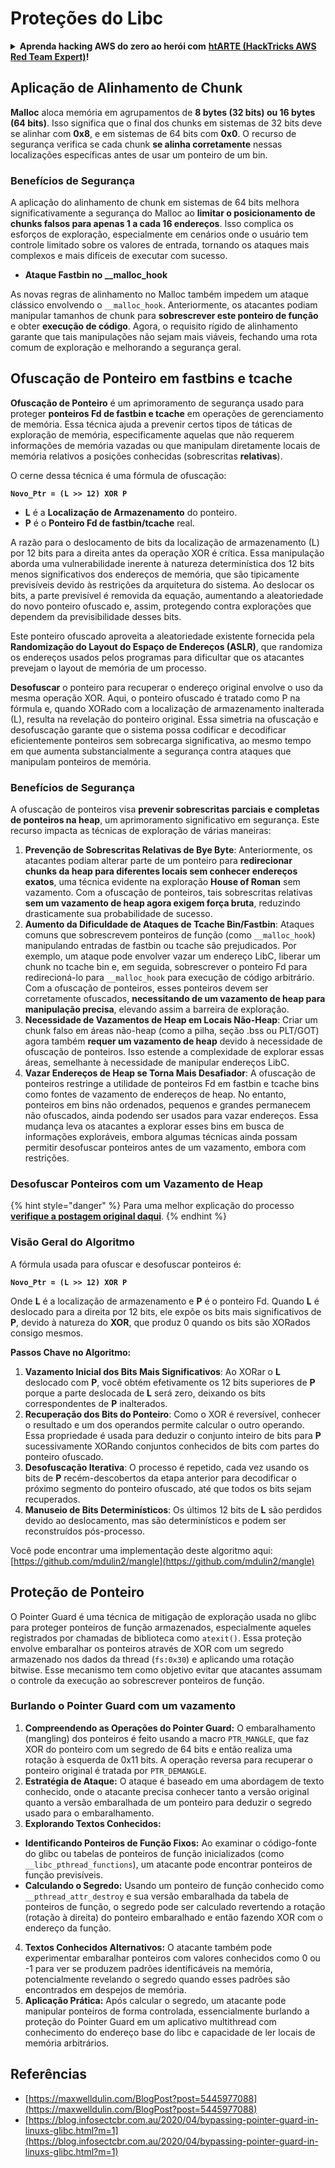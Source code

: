# Proteções do Libc

<details>

<summary><strong>Aprenda hacking AWS do zero ao herói com</strong> <a href="https://training.hacktricks.xyz/courses/arte"><strong>htARTE (HackTricks AWS Red Team Expert)</strong></a><strong>!</strong></summary>

Outras maneiras de apoiar o HackTricks:

* Se você deseja ver sua **empresa anunciada no HackTricks** ou **baixar o HackTricks em PDF** Confira os [**PLANOS DE ASSINATURA**](https://github.com/sponsors/carlospolop)!
* Adquira o [**swag oficial PEASS & HackTricks**](https://peass.creator-spring.com)
* Descubra [**A Família PEASS**](https://opensea.io/collection/the-peass-family), nossa coleção exclusiva de [**NFTs**](https://opensea.io/collection/the-peass-family)
* **Junte-se ao** 💬 [**grupo Discord**](https://discord.gg/hRep4RUj7f) ou ao [**grupo telegram**](https://t.me/peass) ou **siga-nos** no **Twitter** 🐦 [**@hacktricks\_live**](https://twitter.com/hacktricks\_live)**.**
* **Compartilhe seus truques de hacking enviando PRs para o** [**HackTricks**](https://github.com/carlospolop/hacktricks) e [**HackTricks Cloud**](https://github.com/carlospolop/hacktricks-cloud) repositórios do github.

</details>

## Aplicação de Alinhamento de Chunk

**Malloc** aloca memória em agrupamentos de **8 bytes (32 bits) ou 16 bytes (64 bits)**. Isso significa que o final dos chunks em sistemas de 32 bits deve se alinhar com **0x8**, e em sistemas de 64 bits com **0x0**. O recurso de segurança verifica se cada chunk **se alinha corretamente** nessas localizações específicas antes de usar um ponteiro de um bin.

### Benefícios de Segurança

A aplicação do alinhamento de chunk em sistemas de 64 bits melhora significativamente a segurança do Malloc ao **limitar o posicionamento de chunks falsos para apenas 1 a cada 16 endereços**. Isso complica os esforços de exploração, especialmente em cenários onde o usuário tem controle limitado sobre os valores de entrada, tornando os ataques mais complexos e mais difíceis de executar com sucesso.

* **Ataque Fastbin no \_\_malloc\_hook**

As novas regras de alinhamento no Malloc também impedem um ataque clássico envolvendo o `__malloc_hook`. Anteriormente, os atacantes podiam manipular tamanhos de chunk para **sobrescrever este ponteiro de função** e obter **execução de código**. Agora, o requisito rígido de alinhamento garante que tais manipulações não sejam mais viáveis, fechando uma rota comum de exploração e melhorando a segurança geral.

## Ofuscação de Ponteiro em fastbins e tcache

**Ofuscação de Ponteiro** é um aprimoramento de segurança usado para proteger **ponteiros Fd de fastbin e tcache** em operações de gerenciamento de memória. Essa técnica ajuda a prevenir certos tipos de táticas de exploração de memória, especificamente aquelas que não requerem informações de memória vazadas ou que manipulam diretamente locais de memória relativos a posições conhecidas (sobrescritas **relativas**).

O cerne dessa técnica é uma fórmula de ofuscação:

**`Novo_Ptr = (L >> 12) XOR P`**

* **L** é a **Localização de Armazenamento** do ponteiro.
* **P** é o **Ponteiro Fd de fastbin/tcache** real.

A razão para o deslocamento de bits da localização de armazenamento (L) por 12 bits para a direita antes da operação XOR é crítica. Essa manipulação aborda uma vulnerabilidade inerente à natureza determinística dos 12 bits menos significativos dos endereços de memória, que são tipicamente previsíveis devido às restrições da arquitetura do sistema. Ao deslocar os bits, a parte previsível é removida da equação, aumentando a aleatoriedade do novo ponteiro ofuscado e, assim, protegendo contra explorações que dependem da previsibilidade desses bits.

Este ponteiro ofuscado aproveita a aleatoriedade existente fornecida pela **Randomização do Layout do Espaço de Endereços (ASLR)**, que randomiza os endereços usados pelos programas para dificultar que os atacantes prevejam o layout de memória de um processo.

**Desofuscar** o ponteiro para recuperar o endereço original envolve o uso da mesma operação XOR. Aqui, o ponteiro ofuscado é tratado como P na fórmula e, quando XORado com a localização de armazenamento inalterada (L), resulta na revelação do ponteiro original. Essa simetria na ofuscação e desofuscação garante que o sistema possa codificar e decodificar eficientemente ponteiros sem sobrecarga significativa, ao mesmo tempo em que aumenta substancialmente a segurança contra ataques que manipulam ponteiros de memória.

### Benefícios de Segurança

A ofuscação de ponteiros visa **prevenir sobrescritas parciais e completas de ponteiros na heap**, um aprimoramento significativo em segurança. Este recurso impacta as técnicas de exploração de várias maneiras:

1. **Prevenção de Sobrescritas Relativas de Bye Byte**: Anteriormente, os atacantes podiam alterar parte de um ponteiro para **redirecionar chunks da heap para diferentes locais sem conhecer endereços exatos**, uma técnica evidente na exploração **House of Roman** sem vazamento. Com a ofuscação de ponteiros, tais sobrescritas relativas **sem um vazamento de heap agora exigem força bruta**, reduzindo drasticamente sua probabilidade de sucesso.
2. **Aumento da Dificuldade de Ataques de Tcache Bin/Fastbin**: Ataques comuns que sobrescrevem ponteiros de função (como `__malloc_hook`) manipulando entradas de fastbin ou tcache são prejudicados. Por exemplo, um ataque pode envolver vazar um endereço LibC, liberar um chunk no tcache bin e, em seguida, sobrescrever o ponteiro Fd para redirecioná-lo para `__malloc_hook` para execução de código arbitrário. Com a ofuscação de ponteiros, esses ponteiros devem ser corretamente ofuscados, **necessitando de um vazamento de heap para manipulação precisa**, elevando assim a barreira de exploração.
3. **Necessidade de Vazamentos de Heap em Locais Não-Heap**: Criar um chunk falso em áreas não-heap (como a pilha, seção .bss ou PLT/GOT) agora também **requer um vazamento de heap** devido à necessidade de ofuscação de ponteiros. Isso estende a complexidade de explorar essas áreas, semelhante à necessidade de manipular endereços LibC.
4. **Vazar Endereços de Heap se Torna Mais Desafiador**: A ofuscação de ponteiros restringe a utilidade de ponteiros Fd em fastbin e tcache bins como fontes de vazamento de endereços de heap. No entanto, ponteiros em bins não ordenados, pequenos e grandes permanecem não ofuscados, ainda podendo ser usados para vazar endereços. Essa mudança leva os atacantes a explorar esses bins em busca de informações exploráveis, embora algumas técnicas ainda possam permitir desofuscar ponteiros antes de um vazamento, embora com restrições.

### **Desofuscar Ponteiros com um Vazamento de Heap**

{% hint style="danger" %}
Para uma melhor explicação do processo [**verifique a postagem original daqui**](https://maxwelldulin.com/BlogPost?post=5445977088).
{% endhint %}

### Visão Geral do Algoritmo

A fórmula usada para ofuscar e desofuscar ponteiros é:&#x20;

**`Novo_Ptr = (L >> 12) XOR P`**

Onde **L** é a localização de armazenamento e **P** é o ponteiro Fd. Quando **L** é deslocado para a direita por 12 bits, ele expõe os bits mais significativos de **P**, devido à natureza do **XOR**, que produz 0 quando os bits são XORados consigo mesmos.

**Passos Chave no Algoritmo:**

1. **Vazamento Inicial dos Bits Mais Significativos**: Ao XORar o **L** deslocado com **P**, você obtém efetivamente os 12 bits superiores de **P** porque a parte deslocada de **L** será zero, deixando os bits correspondentes de **P** inalterados.
2. **Recuperação dos Bits do Ponteiro**: Como o XOR é reversível, conhecer o resultado e um dos operandos permite calcular o outro operando. Essa propriedade é usada para deduzir o conjunto inteiro de bits para **P** sucessivamente XORando conjuntos conhecidos de bits com partes do ponteiro ofuscado.
3. **Desofuscação Iterativa**: O processo é repetido, cada vez usando os bits de **P** recém-descobertos da etapa anterior para decodificar o próximo segmento do ponteiro ofuscado, até que todos os bits sejam recuperados.
4. **Manuseio de Bits Determinísticos**: Os últimos 12 bits de **L** são perdidos devido ao deslocamento, mas são determinísticos e podem ser reconstruídos pós-processo.

Você pode encontrar uma implementação deste algoritmo aqui: [https://github.com/mdulin2/mangle](https://github.com/mdulin2/mangle)
## Proteção de Ponteiro

O Pointer Guard é uma técnica de mitigação de exploração usada no glibc para proteger ponteiros de função armazenados, especialmente aqueles registrados por chamadas de biblioteca como `atexit()`. Essa proteção envolve embaralhar os ponteiros através de XOR com um segredo armazenado nos dados da thread (`fs:0x30`) e aplicando uma rotação bitwise. Esse mecanismo tem como objetivo evitar que atacantes assumam o controle da execução ao sobrescrever ponteiros de função.

### **Burlando o Pointer Guard com um vazamento**

1. **Compreendendo as Operações do Pointer Guard:** O embaralhamento (mangling) dos ponteiros é feito usando a macro `PTR_MANGLE`, que faz XOR do ponteiro com um segredo de 64 bits e então realiza uma rotação à esquerda de 0x11 bits. A operação reversa para recuperar o ponteiro original é tratada por `PTR_DEMANGLE`.
2. **Estratégia de Ataque:** O ataque é baseado em uma abordagem de texto conhecido, onde o atacante precisa conhecer tanto a versão original quanto a versão embaralhada de um ponteiro para deduzir o segredo usado para o embaralhamento.
3. **Explorando Textos Conhecidos:**
* **Identificando Ponteiros de Função Fixos:** Ao examinar o código-fonte do glibc ou tabelas de ponteiros de função inicializados (como `__libc_pthread_functions`), um atacante pode encontrar ponteiros de função previsíveis.
* **Calculando o Segredo:** Usando um ponteiro de função conhecido como `__pthread_attr_destroy` e sua versão embaralhada da tabela de ponteiros de função, o segredo pode ser calculado revertendo a rotação (rotação à direita) do ponteiro embaralhado e então fazendo XOR com o endereço da função.
4. **Textos Conhecidos Alternativos:** O atacante também pode experimentar embaralhar ponteiros com valores conhecidos como 0 ou -1 para ver se produzem padrões identificáveis na memória, potencialmente revelando o segredo quando esses padrões são encontrados em despejos de memória.
5. **Aplicação Prática:** Após calcular o segredo, um atacante pode manipular ponteiros de forma controlada, essencialmente burlando a proteção do Pointer Guard em um aplicativo multithread com conhecimento do endereço base do libc e capacidade de ler locais de memória arbitrários.

## Referências

* [https://maxwelldulin.com/BlogPost?post=5445977088](https://maxwelldulin.com/BlogPost?post=5445977088)
* [https://blog.infosectcbr.com.au/2020/04/bypassing-pointer-guard-in-linuxs-glibc.html?m=1](https://blog.infosectcbr.com.au/2020/04/bypassing-pointer-guard-in-linuxs-glibc.html?m=1)
